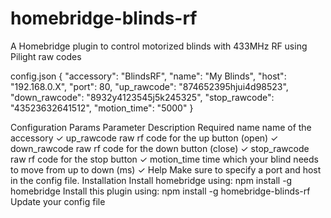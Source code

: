 # homebridge-blinds-rf
A Homebridge plugin to control motorized blinds with 433MHz RF using Pilight raw codes

config.json
{
        "accessory": "BlindsRF",
        "name": "My Blinds",
        "host": "192.168.0.X",
        "port": 80,
        "up_rawcode": "874652395hjui4d98523",
        "down_rawcode": "8932y4123545j5k245325",
        "stop_rawcode": "43523632641512",
        "motion_time": "5000"
}

Configuration Params
Parameter
Description
Required
name
name of the accessory
✓
up_rawcode
raw rf code for the up button (open)
✓
down_rawcode
raw rf code for the down button (close)
✓
stop_rawcode
raw rf code for the stop button
✓
motion_time
time which your blind needs to move from up to down (ms)
✓
Help
Make sure to specify a port and host in the config file.
Installation
Install homebridge using: npm install -g homebridge
Install this plugin using: npm install -g homebridge-blinds-rf
Update your config file

